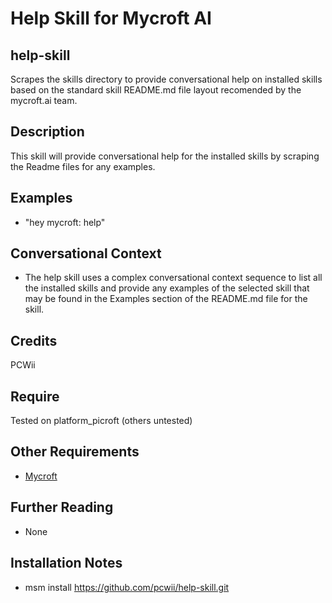 # Help Skill for Mycroft AI
## help-skill
Scrapes the skills directory to provide conversational help on installed skills
based on the standard skill README.md file layout recomended by the mycroft.ai team.

## Description 
This skill will provide conversational help for the installed skills by scraping the Readme files for any examples.
## Examples
* "hey mycroft: help"
## Conversational Context
* The help skill uses a complex conversational context sequence to list all the installed skills and provide
any examples of the selected skill that may be found in the Examples section of the README.md file for the skill.
## Credits
PCWii
## Require 
Tested on platform_picroft (others untested) 
## Other Requirements
- [Mycroft](https://docs.mycroft.ai/installing.and.running/installation)
## Further Reading
- None
## Installation Notes
- msm install https://github.com/pcwii/help-skill.git